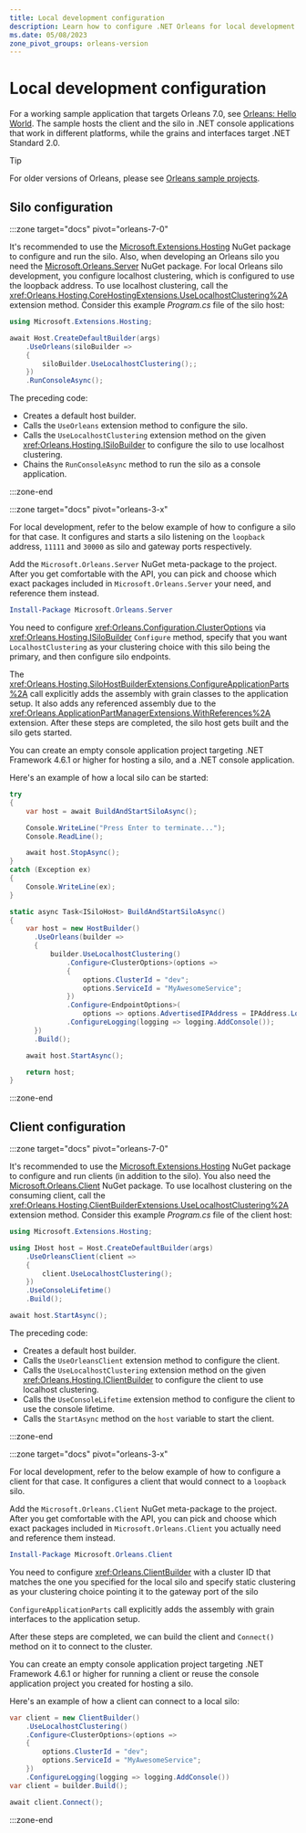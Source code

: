 ```yaml
---
title: Local development configuration
description: Learn how to configure .NET Orleans for local development.
ms.date: 05/08/2023
zone_pivot_groups: orleans-version
---
```


# Local development configuration

For a working sample application that targets Orleans 7.0, see [Orleans: Hello World](https://github.com/dotnet/samples/tree/main/orleans/HelloWorld). The sample hosts the client and the silo in .NET console applications that work in different platforms, while the grains and interfaces target .NET Standard 2.0.

> [!TIP]
> For older versions of Orleans, please see [Orleans sample projects](https://github.com/dotnet/samples/tree/main/orleans).

## Silo configuration

<!-- markdownlint-disable MD044 -->
:::zone target="docs" pivot="orleans-7-0"
<!-- markdownlint-enable MD044 -->

It's recommended to use the [Microsoft.Extensions.Hosting](https://www.nuget.org/packages/Microsoft.Extensions.Hosting) NuGet package to configure and run the silo. Also, when developing an Orleans silo you need the [Microsoft.Orleans.Server](https://www.nuget.org/packages/Microsoft.Orleans.Server) NuGet package. For local Orleans silo development, you configure localhost clustering, which is configured to use the loopback address. To use localhost clustering, call the <xref:Orleans.Hosting.CoreHostingExtensions.UseLocalhostClustering%2A> extension method. Consider this example _Program.cs_ file of the silo host:

```csharp
using Microsoft.Extensions.Hosting;

await Host.CreateDefaultBuilder(args)
    .UseOrleans(siloBuilder =>
    {
        siloBuilder.UseLocalhostClustering();;
    })
    .RunConsoleAsync();
```

The preceding code:

- Creates a default host builder.
- Calls the `UseOrleans` extension method to configure the silo.
- Calls the `UseLocalhostClustering` extension method on the given <xref:Orleans.Hosting.ISiloBuilder> to configure the silo to use localhost clustering.
- Chains the `RunConsoleAsync` method to run the silo as a console application.

:::zone-end

<!-- markdownlint-disable MD044 -->
:::zone target="docs" pivot="orleans-3-x"
<!-- markdownlint-enable MD044 -->

For local development, refer to the below example of how to configure a silo for that case. It configures and starts a silo listening on the `loopback` address, `11111` and `30000` as silo and gateway ports respectively.

Add the `Microsoft.Orleans.Server` NuGet meta-package to the project. After you get comfortable with the API, you can pick and choose which exact packages included in `Microsoft.Orleans.Server` your need, and reference them instead.

```powershell
Install-Package Microsoft.Orleans.Server
```

You need to configure <xref:Orleans.Configuration.ClusterOptions> via <xref:Orleans.Hosting.ISiloBuilder> `Configure` method, specify that you want `LocalhostClustering` as your clustering choice with this silo being the primary, and then configure silo endpoints.

The <xref:Orleans.Hosting.SiloHostBuilderExtensions.ConfigureApplicationParts%2A> call explicitly adds the assembly with grain classes to the application setup. It also adds any referenced assembly due to the <xref:Orleans.ApplicationPartManagerExtensions.WithReferences%2A> extension. After these steps are completed, the silo host gets built and the silo gets started.

You can create an empty console application project targeting .NET Framework 4.6.1 or higher for hosting a silo, and a .NET console application.

Here's an example of how a local silo can be started:

```csharp
try
{
    var host = await BuildAndStartSiloAsync();

    Console.WriteLine("Press Enter to terminate...");
    Console.ReadLine();

    await host.StopAsync();
}
catch (Exception ex)
{
    Console.WriteLine(ex);
}

static async Task<ISiloHost> BuildAndStartSiloAsync()
{
    var host = new HostBuilder()
      .UseOrleans(builder =>
      {
          builder.UseLocalhostClustering()
              .Configure<ClusterOptions>(options =>
              {
                  options.ClusterId = "dev";
                  options.ServiceId = "MyAwesomeService";
              })
              .Configure<EndpointOptions>(
                  options => options.AdvertisedIPAddress = IPAddress.Loopback)
              .ConfigureLogging(logging => logging.AddConsole());
      })
      .Build();

    await host.StartAsync();

    return host;
}
```

:::zone-end

## Client configuration

<!-- markdownlint-disable MD044 -->
:::zone target="docs" pivot="orleans-7-0"
<!-- markdownlint-enable MD044 -->

It's recommended to use the [Microsoft.Extensions.Hosting](https://www.nuget.org/packages/Microsoft.Extensions.Hosting) NuGet package to configure and run clients (in addition to the silo). You also need the [Microsoft.Orleans.Client](https://www.nuget.org/packages/Microsoft.Orleans.Client) NuGet package. To use localhost clustering on the consuming client, call the <xref:Orleans.Hosting.ClientBuilderExtensions.UseLocalhostClustering%2A> extension method. Consider this example _Program.cs_ file of the client host:

```csharp
using Microsoft.Extensions.Hosting;

using IHost host = Host.CreateDefaultBuilder(args)
    .UseOrleansClient(client =>
    {
        client.UseLocalhostClustering();
    })
    .UseConsoleLifetime()
    .Build();

await host.StartAsync();
```

The preceding code:

- Creates a default host builder.
- Calls the `UseOrleansClient` extension method to configure the client.
- Calls the `UseLocalhostClustering` extension method on the given <xref:Orleans.Hosting.IClientBuilder> to configure the client to use localhost clustering.
- Calls the `UseConsoleLifetime` extension method to configure the client to use the console lifetime.
- Calls the `StartAsync` method on the `host` variable to start the client.

:::zone-end

<!-- markdownlint-disable MD044 -->
:::zone target="docs" pivot="orleans-3-x"
<!-- markdownlint-enable MD044 -->

For local development, refer to the below example of how to configure a client for that case. It configures a client that would connect to a `loopback` silo.

Add the `Microsoft.Orleans.Client` NuGet meta-package to the project. After you get comfortable with the API, you can pick and choose which exact packages included in `Microsoft.Orleans.Client` you actually need and reference them instead.

```powershell
Install-Package Microsoft.Orleans.Client
```

You need to configure <xref:Orleans.ClientBuilder> with a cluster ID that matches the one you specified for the local silo and specify static clustering as your clustering choice pointing it to the gateway port of the silo

`ConfigureApplicationParts` call explicitly adds the assembly with grain interfaces to the application setup.

After these steps are completed, we can build the client and `Connect()` method on it to connect to the cluster.

You can create an empty console application project targeting .NET Framework 4.6.1 or higher for running a client or reuse the console application project you created for hosting a silo.

Here's an example of how a client can connect to a local silo:

```csharp
var client = new ClientBuilder()
    .UseLocalhostClustering()
    .Configure<ClusterOptions>(options =>
    {
        options.ClusterId = "dev";
        options.ServiceId = "MyAwesomeService";
    })
    .ConfigureLogging(logging => logging.AddConsole())
var client = builder.Build();

await client.Connect();
```

:::zone-end
